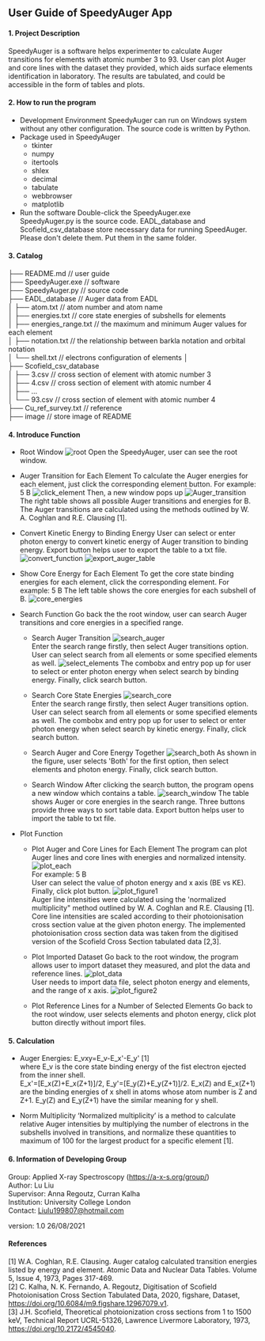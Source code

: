 ## User Guide of SpeedyAuger App

#### 1. Project Description
SpeedyAuger is a software helps experimenter to calculate Auger transitions for elements with atomic number 3 to 93. User can plot Auger and core lines with the dataset they provided, which aids surface elements identification in laboratory. The results are tabulated, and could be accessible in the form of tables and plots.

#### 2. How to run the program
* Development Environment
  SpeedyAuger can run on Windows system without any other configuration. The source code is written by Python.
* Package used in SpeedyAuger
  - tkinter
  - numpy
  - itertools
  - shlex
  - decimal
  - tabulate
  - webbrowser
  - matplotlib
* Run the software
  Double-click the SpeedyAuger.exe  
  SpeedyAuger.py is the source code. EADL_database and Scofield_csv_database store necessary data for running SpeedAuger. Please don't delete them. Put them in the same folder.


#### 3. Catalog
├── README.md                   // user guide   
├── SpeedyAuger.exe             // software   
├── SpeedyAuger.py              // source code   
├── EADL_database               // Auger data from EADL   
│   ├── atom.txt                // atom number and atom name  
│   ├── energies.txt            // core state energies of subshells for elements   
│   ├── energies_range.txt      // the maximum and minimum Auger values for each element  
│   ├── notation.txt            // the relationship between barkla notation and orbital notation   
│   └── shell.txt               // electrons configuration of elements 
│              
├── Scofield_csv_database   
│   ├── 3.csv                   // cross section of element with atomic number 3  
│   ├── 4.csv                   // cross section of element with atomic number 4   
│   ├── ...  
│   └── 93.csv                  // cross section of element with atomic number 4  
├── Cu_ref_survey.txt           // reference  
├── image                       // store image of README



#### 4. Introduce Function

* Root Window
![root](https://github.com/SepNmoon/Auger_Software/blob/master/image/root_window.JPG)
Open the SpeedyAuger, user can see the root window.


* Auger Transition for Each Element
To calculate the Auger energies for each element, just click the corresponding element button. 
For example: 5 B
![click_element](https://github.com/SepNmoon/Auger_Software/blob/master/image/click_element.JPG)
Then, a new window pops up
![Auger_transition](https://github.com/SepNmoon/Auger_Software/blob/master/image/Auger_transition.JPG)
The right table shows all possible Auger transitions and energies for B.  
The Auger transitions are calculated using the methods outlined by W. A. Coghlan and R.E. Clausing [1].


* Convert Kinetic Energy to Binding Energy
User can select or enter photon energy to convert kinetic energy of Auger transition to binding energy. Export button helps user to export the table to a txt file. 
![convert_function](https://github.com/SepNmoon/Auger_Software/blob/master/image/convert_function.JPG)
![export_auger_table](https://github.com/SepNmoon/Auger_Software/blob/master/image/export_auger_table.JPG)


* Show Core Energy for Each Element
To get the core state binding energies for each element, click the corresponding element. 
For example: 5 B
The left table shows the core energies for each subshell of B. 
![core_energies](https://github.com/SepNmoon/Auger_Software/blob/master/image/core_energies.JPG)


* Search Function
Go back the the root window, user can search Auger transitions and core energies in a specified range. 
   - Search Auger Transition
![search_auger](https://github.com/SepNmoon/Auger_Software/blob/master/image/search_auger.JPG)  
Enter the search range firstly, then select Auger transitions option. User can select search from all elements or some specified elements as well.
![select_elements](https://github.com/SepNmoon/Auger_Software/blob/master/image/select_elements.JPG)
The combobx and entry pop up for user to select or enter photon energy when select search by binding energy. Finally, click search button.

    - Search Core State Energies
![search_core](https://github.com/SepNmoon/Auger_Software/blob/master/image/search_core.JPG)  
Enter the search range firstly, then select Auger transitions option. User can select search from all elements or some specified elements as well.
The combobx and entry pop up for user to select or enter photon energy when select search by kinetic energy. Finally, click search button.

    - Search Auger and Core Energy Together
![search_both](https://github.com/SepNmoon/Auger_Software/blob/master/image/search_both.JPG)
As shown in the figure, user selects 'Both' for the first option, then select elements and photon energy. Finally, click search button.

    - Search Window
After clicking the search button, the program opens a new window which contains a table. 
![search_window](https://github.com/SepNmoon/Auger_Software/blob/master/image/search_window.JPG)
The table shows Auger or core energies in the search range. Three buttons provide three ways to sort table data. Export button helps user to import the table to txt file.


* Plot Function
    - Plot Auger and Core Lines for Each Element
The program can plot Auger lines and core lines with energies and normalized intensity.  
![plot_each](https://github.com/SepNmoon/Auger_Software/blob/master/image/plot_each.JPG)  
For example: 5 B  
User can select the value of photon energy and x axis (BE vs KE). Finally, click plot button.
![plot_figure1](https://github.com/SepNmoon/Auger_Software/blob/master/image/plot_figure1.JPG)  
Auger line intensities were calculated using the 'normalized multiplicity" method outlined by W. A. Coghlan and R.E. Clausing [1].  
Core line intensities are scaled according to their photoionisation cross section value at the given photon energy. The implemented photoionisation cross section data was taken from the digitised version of the Scofield Cross Section tabulated data [2,3].

    - Plot Imported Dataset
Go back to the root window, the program allows user to import dataset they measured, and plot the data and reference lines.
 ![plot_data](https://github.com/SepNmoon/Auger_Software/blob/master/image/plot_data.JPG)  
 User needs to import data file, select photon energy and elements, and the range of x axis.
 ![plot_figure2](https://github.com/SepNmoon/Auger_Software/blob/master/image/plot_figure2.JPG)
     
     - Plot Reference Lines for a Number of Selected Elements
Go back to the root window, user selects elements and photon energy, click plot button directly without import files.
#### 5. Calculation
* Auger Energies:
  E_vxy=E_v-E_x'-E_y' [1]  
  where E_v is the core state binding energy of the fist electron ejected from the inner shell.   
  E_x'=[E_x(Z)+E_x(Z+1)]/2, E_y'=[E_y(Z)+E_y(Z+1)]/2. E_x(Z) and E_x(Z+1) are the binding energies of x shell in atoms whose atom number is Z and Z+1. E_y(Z) and E_y(Z+1) have the similar meaning for y shell.

* Norm Multiplicity
  ‘Normalized multiplicity’ is a method to calculate relative Auger intensities by multiplying the number of electrons in the subshells involved in transitions, and normalize these quantities to maximum of 100 for the largest product for a specific element [1].
#### 6. Information of Developing Group
Group: Applied X-ray Spectroscopy (https://a-x-s.org/group/)  
Author: Lu Liu  
Supervisor: Anna Regoutz, Curran Kalha  
Institution: University College London  
Contact: Liulu199807@hotmail.com

version: 1.0 26/08/2021


#### References
[1] W.A. Coghlan, R.E. Clausing. Auger catalog calculated transition energies listed by energy and element. Atomic Data and Nuclear Data Tables. Volume 5, Issue 4,
1973, Pages 317-469.  
[2] C. Kalha, N. K. Fernando, A. Regoutz, Digitisation of Scofield Photoionisation Cross Section Tabulated Data, 2020, figshare, Dataset, https://doi.org/10.6084/m9.figshare.12967079.v1.  
[3] J.H. Scofield, Theoretical photoionization cross sections from 1 to 1500 keV, Technical Report UCRL-51326, Lawrence Livermore Laboratory, 1973, https://doi.org/10.2172/4545040.








 
